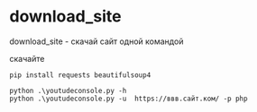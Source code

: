 # download_site 

download_site - скачай сайт одной командой 

скачайте 
```
pip install requests beautifulsoup4

```


```
python .\youtudeconsole.py -h
python .\youtudeconsole.py -u  https://ввв.сайт.ком/ -p php
```
